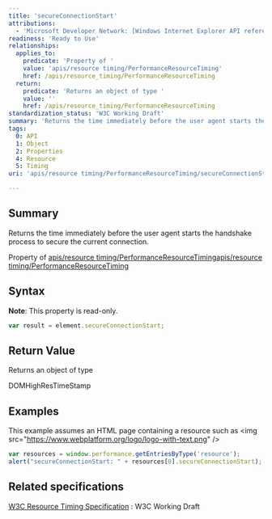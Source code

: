 ```yaml
---
title: 'secureConnectionStart'
attributions:
  - 'Microsoft Developer Network: [Windows Internet Explorer API reference Article](http://msdn.microsoft.com/en-us/library/ie/hh828809%28v=vs.85%29.aspx)'
readiness: 'Ready to Use'
relationships:
  applies_to:
    predicate: 'Property of '
    value: 'apis/resource timing/PerformanceResourceTiming'
    href: /apis/resource_timing/PerformanceResourceTiming
  return:
    predicate: 'Returns an object of type '
    value: ''
    href: /apis/resource_timing/PerformanceResourceTiming
standardization_status: 'W3C Working Draft'
summary: 'Returns the time immediately before the user agent starts the handshake process to secure the current connection.'
tags:
  0: API
  1: Object
  2: Properties
  4: Resource
  5: Timing
uri: 'apis/resource timing/PerformanceResourceTiming/secureConnectionStart'

---
```

## Summary

Returns the time immediately before the user agent starts the handshake process to secure the current connection.

Property of [apis/resource timing/PerformanceResourceTiming](/apis/resource_timing/PerformanceResourceTiming)[apis/resource timing/PerformanceResourceTiming](/apis/resource_timing/PerformanceResourceTiming)

## Syntax

**Note**: This property is read-only.

``` js
var result = element.secureConnectionStart;
```

## Return Value

Returns an object of type

DOMHighResTimeStamp

## Examples

This example assumes an HTML page containing a resource such as \<img src="<https://www.webplatform.org/logo/logo-with-text.png>" /\>

``` js
var resources = window.performance.getEntriesByType('resource');
alert("secureConnectionStart: " + resources[0].secureConnectionStart);
```

## Related specifications

[W3C Resource Timing Specification](http://www.w3.org/TR/resource-timing/)
:   W3C Working Draft
